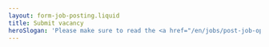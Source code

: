 ```yaml
---
layout: form-job-posting.liquid
title: Submit vacancy
heroSlogan: 'Please make sure to read the <a href="/en/jobs/post-job-opening/">terms and conditions</a> first!'
---
```



